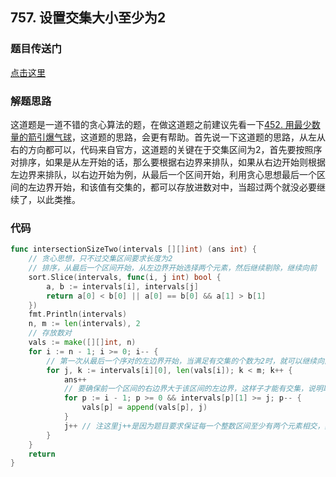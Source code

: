 ## 757. 设置交集大小至少为2

### 题目传送门

[点击这里](https://leetcode.cn/problems/set-intersection-size-at-least-two/)

### 解题思路

这道题是一道不错的贪心算法的题，在做这道题之前建议先看一下[452. 用最少数量的箭引爆气球](https://github.com/ZonzeeLi/LeetCode/blob/master/index/451-460/452.%20%E7%94%A8%E6%9C%80%E5%B0%91%E6%95%B0%E9%87%8F%E7%9A%84%E7%AE%AD%E5%BC%95%E7%88%86%E6%B0%94%E7%90%83.md)，这道题的思路，会更有帮助。首先说一下这道题的思路，从左从右的方向都可以，代码来自官方，这道题的关键在于交集区间为2，首先要按照序对排序，如果是从左开始的话，那么要根据右边界来排队，如果从右边开始则根据左边界来排队，以右边开始为例，从最后一个区间开始，利用贪心思想最后一个区间的左边界开始，和该值有交集的，都可以存放进数对中，当超过两个就没必要继续了，以此类推。

### 代码

```go
func intersectionSizeTwo(intervals [][]int) (ans int) {
	// 贪心思想，只不过交集区间要求长度为2
	// 排序，从最后一个区间开始，从左边界开始选择两个元素，然后继续剔除，继续向前
	sort.Slice(intervals, func(i, j int) bool {
		a, b := intervals[i], intervals[j]
		return a[0] < b[0] || a[0] == b[0] && a[1] > b[1]
	})
	fmt.Println(intervals)
	n, m := len(intervals), 2
	// 存放数对
	vals := make([][]int, n)
	for i := n - 1; i >= 0; i-- {
		// 第一次从最后一个序对的左边界开始，当满足有交集的个数为2时，就可以继续向前，保证所有的交集都至少为2，不满足条件的话ans就要不停的补充ans++
		for j, k := intervals[i][0], len(vals[i]); k < m; k++ {
			ans++
			// 要确保前一个区间的右边界大于该区间的左边界，这样子才能有交集，说明取j作为相交元素，可以存在于第p个区间
			for p := i - 1; p >= 0 && intervals[p][1] >= j; p-- {
				vals[p] = append(vals[p], j)
			}
			j++ // 注这里j++是因为题目要求保证每一个整数区间至少有两个元素相交，其实可以判断j<intervals[i][1]，但根据题意，每一个区间的元素至少为2，所以不需要处理该判断。
		}
	}
	return
}
```
